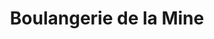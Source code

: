---
title: "Boulangerie de la Mine"
url: /le-molay-littry/boulangerie-de-la-mine/
shop: boulangerie
---